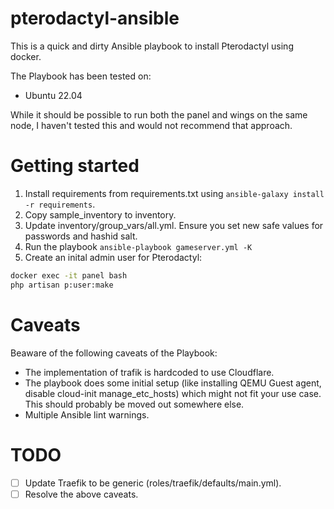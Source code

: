 # pterodactyl-ansible
This is a quick and dirty Ansible playbook to install Pterodactyl using docker.

The Playbook has been tested on:
* Ubuntu 22.04

While it should be possible to run both the panel and wings on the same node, I haven't tested this and would not recommend that approach.

# Getting started
1. Install requirements from requirements.txt using `ansible-galaxy install -r requirements`.
2. Copy sample_inventory to inventory.
3. Update inventory/group_vars/all.yml. Ensure you set new safe values for passwords and hashid salt.
4. Run the playbook `ansible-playbook gameserver.yml -K`
5. Create an inital admin user for Pterodactyl:
```bash
docker exec -it panel bash
php artisan p:user:make
```


# Caveats
Beaware of the following caveats of the Playbook:
* The implementation of trafik is hardcoded to use Cloudflare.
* The playbook does some initial setup (like installing QEMU Guest agent, disable cloud-init manage_etc_hosts) which might not fit your use case. This should probably be moved out somewhere else.
* Multiple Ansible lint warnings.

# TODO
- [ ] Update Traefik to be generic (roles/traefik/defaults/main.yml).
- [ ] Resolve the above caveats.